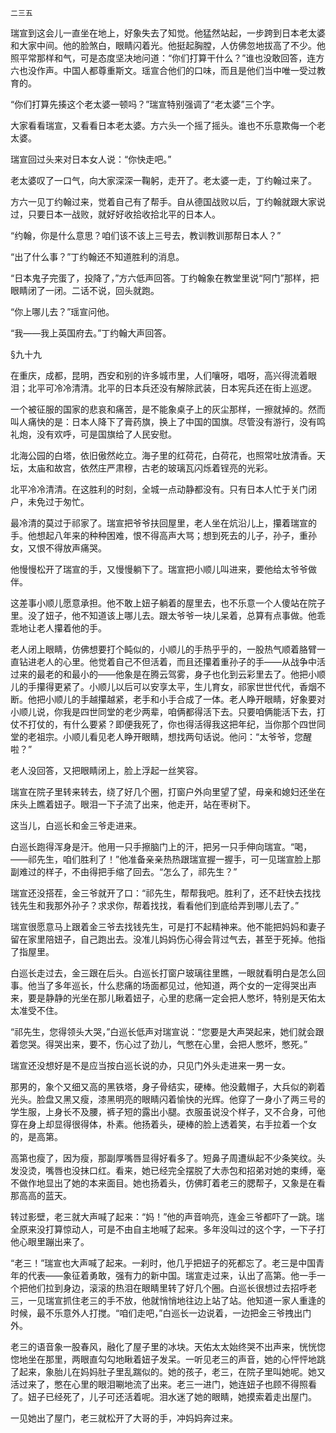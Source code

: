     二三五 

   瑞宣到这会儿一直坐在地上，好象失去了知觉。他猛然站起，一步跨到日本老太婆和大家中间。他的脸煞白，眼睛闪着光。他挺起胸膛，人仿佛忽地拔高了不少。他照平常那样和气，可是态度坚决地问道：“你们打算干什么？”谁也没敢回答，连方六也没作声。中国人都尊重斯文。瑶宣合他们的口味，而且是他们当中唯一受过教育的。

   “你们打算先揍这个老太婆一顿吗？”瑞宣特别强调了“老太婆”三个字。

   大家看看瑞宣，又看看日本老太婆。方六头一个摇了摇头。谁也不乐意欺侮一个老太婆。

   瑞宣回过头来对日本女人说：“你快走吧。”

   老太婆叹了一口气，向大家深深一鞠躬，走开了。老太婆一走，丁约翰过来了。

   方六一见丁约翰过来，觉着自己有了帮手。自从德国战败以后，丁约翰就跟大家说过，只要日本一战败，就好好收拾收拾北平的日本人。

   “约翰，你是什么意思？咱们该不该上三号去，教训教训那帮日本人？”

   “出了什么事？”丁约翰还不知道胜利的消息。

   “日本鬼子完蛋了，投降了，”方六低声回答。丁约翰象在教堂里说“阿门”那样，把眼睛闭了一闭。二话不说，回头就跑。

   “你上哪儿去？”瑶宣问他。

   “我——我上英国府去。”丁约翰大声回答。

   §九十九

   在重庆，成都，昆明，西安和别的许多城市里，人们嚷呀，唱呀，高兴得流着眼泪；北平可冷冷清清。北平的日本兵还没有解除武装，日本宪兵还在街上巡逻。

   一个被征服的国家的悲哀和痛苦，是不能象桌子上的灰尘那样，一擦就掉的。然而叫人痛快的是：日本人降下了膏药旗，换上了中国的国旗。尽管没有游行，没有鸣礼炮，没有欢呼，可是国旗给了人民安慰。

   北海公园的白塔，依旧傲然屹立。海子里的红荷花，白荷花，也照常吐放清香。天坛，太庙和故宫，依然庄严肃穆，古老的玻璃瓦闪烁着锃亮的光彩。

   北平冷冷清清。在这胜利的时刻，全城一点动静都没有。只有日本人忙于关门闭户，未免过于匆忙。

   最冷清的莫过于祁家了。瑞宣把爷爷扶回屋里，老人坐在炕沿儿上，攥着瑞宣的手。他想起八年来的种种困难，恨不得高声大骂；想到死去的儿子，孙子，重孙女，又恨不得放声痛哭。

   他慢慢松开了瑞宣的手，又慢慢躺下了。瑞宣把小顺儿叫进来，要他给太爷爷做伴。

   这差事小顺儿愿意承担。他不敢上妞子躺着的屋里去，也不乐意一个人傻站在院子里。没了妞子，他不知道该上哪儿去。跟太爷爷一块儿呆着，总算有点事做。他乖乖地让老人攥着他的手。

   老人闭上眼睛，仿佛想要打个盹似的，小顺儿的手热乎乎的，一股热气顺着胳臂一直钻进老人的心里。他觉着自己不但活着，而且还攥着重孙子的手——从战争中活过来的最老的和最小的——他象是在腾云驾雾，身子也化到云彩里去了。他把小顺儿的手攥得更紧了。小顺儿以后可以安享太平，生儿育女，祁家世世代代，香烟不断。他把小顺儿的手越攥越紧，老手和小手合成了一体。老人睁开眼睛，好象要对小顺儿说，你我是四世同堂的老少两辈，咱俩都得活下去。只要咱俩能活下去，打仗不打仗的，有什么要紧？即便我死了，你也得活得我这把年纪，当你那个四世同堂的老祖宗。小顺儿看见老人睁开眼睛，想找两句话说。他问：“太爷爷，您醒啦？”

   老人没回答，又把眼睛闭上，脸上浮起一丝笑容。

   瑞宣在院子里转来转去，绕了好几个圈，打窗户外向里望了望，母亲和媳妇还坐在床头上瞧着妞子。眼泪一下子流了出来，他走开，站在枣树下。

   这当儿，白巡长和金三爷走进来。

   白巡长跑得浑身是汗。他用一只手擦脑门上的汗，把另一只手伸向瑞宣。“喝，——祁先生，咱们胜利了！”他准备亲亲热热跟瑞宣握一握手，可一见瑞宣脸上那副难过的样子，不由得把手缩了回去。“怎么了，祁先生？”

   瑞宣还没搭茬，金三爷就开了口：“祁先生，帮帮我吧。胜利了，还不赶快去找找钱先生和我那外孙子？求求你，帮着找找，看看他们到底给弄到哪儿去了。”

   瑞宣很愿意马上跟着金三爷去找钱先生，可是打不起精神来。他不能把妈妈和妻子留在家里陪妞子，自己跑出去。没准儿妈妈伤心得会背过气去，甚至于死掉。他指了指屋里。

   白巡长走过去，金三跟在后头。白巡长打窗户玻璃往里瞧，一眼就看明白是怎么回事。他当了多年巡长，什么悲痛的场面都见过，他知道，两个女的一定得哭出声来，要是静静的光坐在那儿瞅着妞子，心里的悲痛一定会把人憋坏，特别是天佑太太准受不住。

   “祁先生，您得领头大哭，”白巡长低声对瑞宣说：“您要是大声哭起来，她们就会跟着您哭。得哭出来，要不，伤心过了劲儿，气憋在心里，会把人憋坏，憋死。”

   瑞宣还没想好是不是应当按白巡长说的办，只见门外头走进来一男一女。

   那男的，象个又细又高的黑铁塔，身子骨结实，硬棒。他没戴帽子，大兵似的剃着光头。脸盘又黑又瘦，漆黑明亮的眼睛闪着愉快的光辉。他穿了一身小了两三号的学生服，上身长不及腰，裤子短的露出小腿。衣服虽说没个样子，又不合身，可他穿在身上却显得很得体，朴素。他扬着头，硬棒的脸上透着笑，右手拉着一个女的，是高第。

   高第也瘦了，因为瘦，那副厚嘴唇显得好看多了。短鼻子周遭纵起不少条笑纹。头发没烫，嘴唇也没抹口红。看来，她已经完全摆脱了大赤包和招弟对她的束缚，毫不做作地显出了她的本来面目。她也扬着头，仿佛盯着老三的腮帮子，又象是在看那高高的蓝天。

   转过影壁，老三就大声喊了起来：“妈！”他的声音响亮，连金三爷都吓了一跳。瑞全原来没打算惊动人，可是不由自主地喊了起来。多年没叫过的这个字，一下子打他心眼里蹦出来了。

   “老三！”瑞宣也大声喊了起来。一刹时，他几乎把妞子的死都忘了。老三是中国青年的代表——象征着勇敢，强有力的新中国。瑞宣走过来，认出了高第。他一手一个把他们拉到身边，滚滚的热泪在眼睛里转了好几个圈。白巡长很想过去招呼老三，一见瑞宣抓住老三的手不放，他就悄悄地往边上站了站。他知道一家人重逢的时候，最不乐意外人打搅。“咱们走吧，”白巡长一边说着，一边把金三爷拽出门外。

   老三的语音象一股春风，融化了屋子里的冰块。天佑太太始终哭不出声来，恍恍惚惚地坐在那里，两眼直勾勾地瞅着妞子发呆。一听见老三的声音，她的心怦怦地跳了起来，象胎儿在妈妈肚子里乱踹似的。她的孩子，老三，在院子里叫她呢。她又活过来了，憋在心里的眼泪唰地流了出来。老三一进门，她连妞子也顾不得照看了。妞子已经死了，儿子可还活着呢。泪水迷了她的眼睛，她摸索着走出屋门。

   一见她出了屋门，老三就松开了大哥的手，冲妈妈奔过来。


